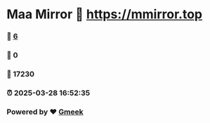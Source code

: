 # Maa Mirror :link: https://mmirror.top 
### :page_facing_up: [6](https://mmirror.top/tag.html) 
### :speech_balloon: 0 
### :hibiscus: 17230 
### :alarm_clock: 2025-03-28 16:52:35 
### Powered by :heart: [Gmeek](https://github.com/Meekdai/Gmeek)

